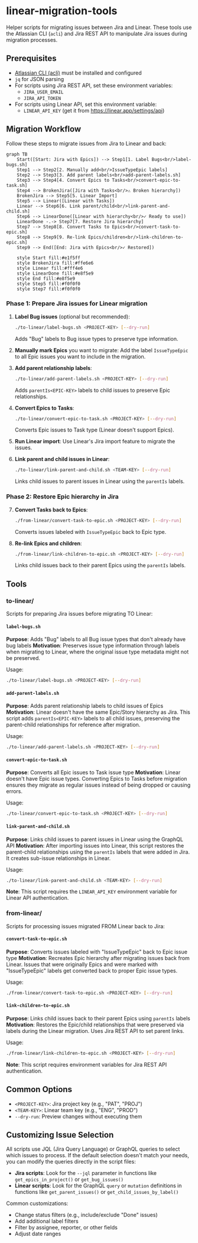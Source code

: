 # linear-migration-tools

Helper scripts for migrating issues between Jira and Linear. These tools use the Atlassian CLI (`acli`) and Jira REST API to manipulate Jira issues during migration processes.

## Prerequisites

- [Atlassian CLI (acli)](https://developer.atlassian.com/cloud/acli/installation/) must be installed and configured
- `jq` for JSON parsing
- For scripts using Jira REST API, set these environment variables:
  - `JIRA_USER_EMAIL`
  - `JIRA_API_TOKEN`
- For scripts using Linear API, set this environment variable:
  - `LINEAR_API_KEY` (get it from https://linear.app/settings/api)

## Migration Workflow

Follow these steps to migrate issues from Jira to Linear and back:

```mermaid
graph TB
    Start([Start: Jira with Epics]) --> Step1[1. Label Bugs<br/>label-bugs.sh]
    Step1 --> Step2[2. Manually add<br/>IssueTypeEpic labels]
    Step2 --> Step3[3. Add parent labels<br/>add-parent-labels.sh]
    Step3 --> Step4[4. Convert Epics to Tasks<br/>convert-epic-to-task.sh]
    Step4 --> BrokenJira([Jira with Tasks<br/>⚠️ Broken hierarchy])
    BrokenJira --> Step5[5. Linear Import]
    Step5 --> Linear([Linear with Tasks])
    Linear --> Step6[6. Link parent/child<br/>link-parent-and-child.sh]
    Step6 --> LinearDone([Linear with hierarchy<br/>✓ Ready to use])
    LinearDone -.-> Step7[7. Restore Jira hierarchy]
    Step7 --> Step8[8. Convert Tasks to Epics<br/>convert-task-to-epic.sh]
    Step8 --> Step9[9. Re-link Epics/children<br/>link-children-to-epic.sh]
    Step9 --> End([End: Jira with Epics<br/>✓ Restored])

    style Start fill:#e1f5ff
    style BrokenJira fill:#ffe6e6
    style Linear fill:#fff4e6
    style LinearDone fill:#e8f5e9
    style End fill:#e8f5e9
    style Step5 fill:#f0f0f0
    style Step7 fill:#f0f0f0
```

### Phase 1: Prepare Jira issues for Linear migration

1. **Label Bug issues** (optional but recommended):
   ```bash
   ./to-linear/label-bugs.sh <PROJECT-KEY> [--dry-run]
   ```
   Adds "Bug" labels to Bug issue types to preserve type information.

2. **Manually mark Epics** you want to migrate:
   Add the label `IssueTypeEpic` to all Epic issues you want to include in the migration.

3. **Add parent relationship labels**:
   ```bash
   ./to-linear/add-parent-labels.sh <PROJECT-KEY> [--dry-run]
   ```
   Adds `parentIs<EPIC-KEY>` labels to child issues to preserve Epic relationships.

4. **Convert Epics to Tasks**:
   ```bash
   ./to-linear/convert-epic-to-task.sh <PROJECT-KEY> [--dry-run]
   ```
   Converts Epic issues to Task type (Linear doesn't support Epics).

5. **Run Linear import**:
   Use Linear's Jira import feature to migrate the issues.

6. **Link parent and child issues in Linear**:
   ```bash
   ./to-linear/link-parent-and-child.sh <TEAM-KEY> [--dry-run]
   ```
   Links child issues to parent issues in Linear using the `parentIs` labels.

### Phase 2: Restore Epic hierarchy in Jira

7. **Convert Tasks back to Epics**:
   ```bash
   ./from-linear/convert-task-to-epic.sh <PROJECT-KEY> [--dry-run]
   ```
   Converts issues labeled with `IssueTypeEpic` back to Epic type.

8. **Re-link Epics and children**:
   ```bash
   ./from-linear/link-children-to-epic.sh <PROJECT-KEY> [--dry-run]
   ```
   Links child issues back to their parent Epics using the `parentIs` labels.

## Tools

### to-linear/

Scripts for preparing Jira issues before migrating TO Linear:

#### `label-bugs.sh`
**Purpose**: Adds "Bug" labels to all Bug issue types that don't already have bug labels
**Motivation**: Preserves issue type information through labels when migrating to Linear, where the original issue type metadata might not be preserved.

Usage:
```bash
./to-linear/label-bugs.sh <PROJECT-KEY> [--dry-run]
```

#### `add-parent-labels.sh`
**Purpose**: Adds parent relationship labels to child issues of Epics
**Motivation**: Linear doesn't have the same Epic/Story hierarchy as Jira. This script adds `parentIs<EPIC-KEY>` labels to all child issues, preserving the parent-child relationships for reference after migration.

Usage:
```bash
./to-linear/add-parent-labels.sh <PROJECT-KEY> [--dry-run]
```

#### `convert-epic-to-task.sh`
**Purpose**: Converts all Epic issues to Task issue type
**Motivation**: Linear doesn't have Epic issue types. Converting Epics to Tasks before migration ensures they migrate as regular issues instead of being dropped or causing errors.

Usage:
```bash
./to-linear/convert-epic-to-task.sh <PROJECT-KEY> [--dry-run]
```

#### `link-parent-and-child.sh`
**Purpose**: Links child issues to parent issues in Linear using the GraphQL API
**Motivation**: After importing issues into Linear, this script restores the parent-child relationships using the `parentIs` labels that were added in Jira. It creates sub-issue relationships in Linear.

Usage:
```bash
./to-linear/link-parent-and-child.sh <TEAM-KEY> [--dry-run]
```

**Note**: This script requires the `LINEAR_API_KEY` environment variable for Linear API authentication.

### from-linear/

Scripts for processing issues migrated FROM Linear back to Jira:

#### `convert-task-to-epic.sh`
**Purpose**: Converts issues labeled with "IssueTypeEpic" back to Epic issue type
**Motivation**: Recreates Epic hierarchy after migrating issues back from Linear. Issues that were originally Epics and were marked with "IssueTypeEpic" labels get converted back to proper Epic issue types.

Usage:
```bash
./from-linear/convert-task-to-epic.sh <PROJECT-KEY> [--dry-run]
```

#### `link-children-to-epic.sh`
**Purpose**: Links child issues back to their parent Epics using `parentIs` labels
**Motivation**: Restores the Epic/child relationships that were preserved via labels during the Linear migration. Uses Jira REST API to set parent links.

Usage:
```bash
./from-linear/link-children-to-epic.sh <PROJECT-KEY> [--dry-run]
```

**Note**: This script requires environment variables for Jira REST API authentication.

## Common Options

- `<PROJECT-KEY>`: Jira project key (e.g., "PAT", "PROJ")
- `<TEAM-KEY>`: Linear team key (e.g., "ENG", "PROD")
- `--dry-run`: Preview changes without executing them

## Customizing Issue Selection

All scripts use JQL (Jira Query Language) or GraphQL queries to select which issues to process. If the default selection doesn't match your needs, you can modify the queries directly in the script files:

- **Jira scripts**: Look for the `--jql` parameter in functions like `get_epics_in_project()` or `get_bug_issues()`
- **Linear scripts**: Look for the GraphQL `query` or `mutation` definitions in functions like `get_parent_issues()` or `get_child_issues_by_label()`

Common customizations:
- Change status filters (e.g., include/exclude "Done" issues)
- Add additional label filters
- Filter by assignee, reporter, or other fields
- Adjust date ranges
